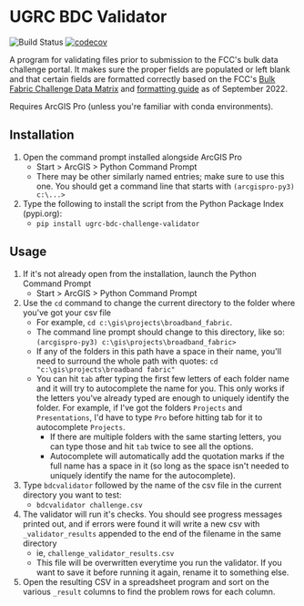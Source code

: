 # UGRC BDC Validator

![Build Status](https://github.com/agrc/bdc-challenge-validator/workflows/Build%20and%20Test/badge.svg)
[![codecov](https://codecov.io/gh/agrc/bdc-challenge-validator/branch/main/graph/badge.svg)](https://codecov.io/gh/agrc/bdc-challenge-validator)

A program for validating files prior to submission to the FCC's bulk data challenge portal. It makes sure the proper fields are populated or left blank and that certain fields are formatted correctly based on the FCC's [Bulk Fabric Challenge Data Matrix](https://help.bdc.fcc.gov/hc/en-us/articles/8103937932443-Bulk-Fabric-Challenge-Data-Matrix) and [formatting guide](https://help.bdc.fcc.gov/hc/en-us/articles/8103890293275-How-to-Format-a-Bulk-Fabric-Challenge) as of September 2022.

Requires ArcGIS Pro (unless you're familiar with conda environments).

## Installation

1. Open the command prompt installed alongside ArcGIS Pro
   - Start > ArcGIS > Python Command Prompt
   - There may be other similarly named entries; make sure to use this one. You should get a command line that starts with `(arcgispro-py3) c:\...>`
1. Type the following to install the script from the Python Package Index (pypi.org):
   - `pip install ugrc-bdc-challenge-validator`

## Usage

1. If it's not already open from the installation, launch the Python Command Prompt
   - Start > ArcGIS > Python Command Prompt
1. Use the `cd` command to change the current directory to the folder where you've got your csv file
   - For example, `cd c:\gis\projects\broadband_fabric`.
   - The command line prompt should change to this directory, like so: `(arcgispro-py3) c:\gis\projects\broadband_fabric>`
   - If any of the folders in this path have a space in their name, you'll need to surround the whole path with quotes: `cd "c:\gis\projects\broadband fabric"`
   - You can hit `tab` after typing the first few letters of each folder name and it will try to autocomplete the name for you. This only works if the letters you've already typed are enough to uniquely identify the folder. For example, if I've got the folders `Projects` and `Presentations`, I'd have to type `Pro` before hitting tab for it to autocomplete `Projects`.
      - If there are multiple folders with the same starting letters, you can type those and hit `tab` twice to see all the options.
      - Autocomplete will automatically add the quotation marks if the full name has a space in it (so long as the space isn't needed to uniquely identify the name for the autocomplete).
1. Type `bdcvalidator` followed by the name of the csv file in the current directory you want to test:
   - `bdcvalidator challenge.csv`
1. The validator will run it's checks. You should see progress messages printed out, and if errors were found it will write a new csv with `_validator_results` appended to the end of the filename in the same directory
   - ie, `challenge_validator_results.csv`
   - This file will be overwritten everytime you run the validator. If you want to save it before running it again, rename it to something else.
1. Open the resulting CSV in a spreadsheet program and sort on the various `_result` columns to find the problem rows for each column.

